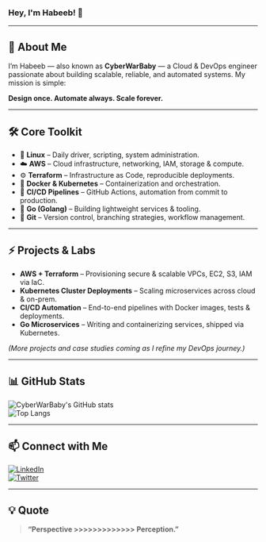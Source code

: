 ### Hey, I'm Habeeb! 👋


---

## 🚀 About Me  
I’m Habeeb — also known as **CyberWarBaby** — a Cloud & DevOps engineer passionate about building scalable, reliable, and automated systems. My mission is simple:  

**Design once. Automate always. Scale forever.**  

---

## 🛠️ Core Toolkit  

- 🐧 **Linux** – Daily driver, scripting, system administration.  
- ☁️ **AWS** – Cloud infrastructure, networking, IAM, storage & compute.  
- ⚙️ **Terraform** – Infrastructure as Code, reproducible deployments.  
- 🐳 **Docker & Kubernetes** – Containerization and orchestration.  
- 🔄 **CI/CD Pipelines** – GitHub Actions, automation from commit to production.  
- 🐹 **Go (Golang)** – Building lightweight services & tooling.  
- 🔧 **Git** – Version control, branching strategies, workflow management.  

---

## ⚡ Projects & Labs  

- **AWS + Terraform** – Provisioning secure & scalable VPCs, EC2, S3, IAM via IaC.  
- **Kubernetes Cluster Deployments** – Scaling microservices across cloud & on-prem.  
- **CI/CD Automation** – End-to-end pipelines with Docker images, tests & deployments.  
- **Go Microservices** – Writing and containerizing services, shipped via Kubernetes.  

*(More projects and case studies coming as I refine my DevOps journey.)*  

---

## 📊 GitHub Stats  

![CyberWarBaby's GitHub stats](https://github-readme-stats.vercel.app/api?username=CyberWarBaby&show_icons=true&theme=dark)  
![Top Langs](https://github-readme-stats.vercel.app/api/top-langs/?username=CyberWarBaby&layout=compact&theme=dark)  

---

## 📫 Connect with Me  

[![LinkedIn](https://img.shields.io/badge/LinkedIn-0077B5?style=for-the-badge&logo=linkedin&logoColor=white)](https://www.linkedin.com/in/habeeblahi-jimoh/)  
[![Twitter](https://img.shields.io/badge/Twitter-1DA1F2?style=for-the-badge&logo=twitter&logoColor=white)](https://twitter.com/CyberWarBaby)  

---

## 💡 Quote  

> **“Perspective >>>>>>>>>>>>> Perception.”**  
